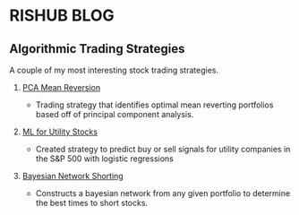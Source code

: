 
# RISHUB BLOG

## Algorithmic Trading Strategies

A couple of my most interesting stock trading strategies.

1) [PCA Mean Reversion](https://rishubnahar.com/blogCategories/pca_Mean_Reversion.html)
      - Trading strategy that identifies optimal mean reverting portfolios based off of principal component analysis.

2) [ML for Utility Stocks](https://rishubnahar.com/blogCategories/utilityML.html)
      - Created strategy to predict buy or sell signals for utility companies in the S&P 500 with logistic regressions

3) [Bayesian Network Shorting](https://github.com/Rishub21/Stock_Bayesian_Network)
      - Constructs a bayesian network from any given portfolio to determine the best times to short stocks.
